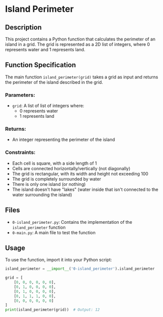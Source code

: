# Island Perimeter

## Description
This project contains a Python function that calculates the perimeter of an island in a grid. The grid is represented as a 2D list of integers, where 0 represents water and 1 represents land.

## Function Specification
The main function `island_perimeter(grid)` takes a grid as input and returns the perimeter of the island described in the grid.

### Parameters:
- `grid`: A list of list of integers where:
  - 0 represents water
  - 1 represents land

### Returns:
- An integer representing the perimeter of the island

### Constraints:
- Each cell is square, with a side length of 1
- Cells are connected horizontally/vertically (not diagonally)
- The grid is rectangular, with its width and height not exceeding 100
- The grid is completely surrounded by water
- There is only one island (or nothing)
- The island doesn't have "lakes" (water inside that isn't connected to the water surrounding the island)

## Files
- `0-island_perimeter.py`: Contains the implementation of the `island_perimeter` function
- `0-main.py`: A main file to test the function

## Usage
To use the function, import it into your Python script:

```python
island_perimeter = __import__('0-island_perimeter').island_perimeter

grid = [
    [0, 0, 0, 0, 0, 0],
    [0, 1, 0, 0, 0, 0],
    [0, 1, 0, 0, 0, 0],
    [0, 1, 1, 1, 0, 0],
    [0, 0, 0, 0, 0, 0]
]
print(island_perimeter(grid))  # Output: 12
